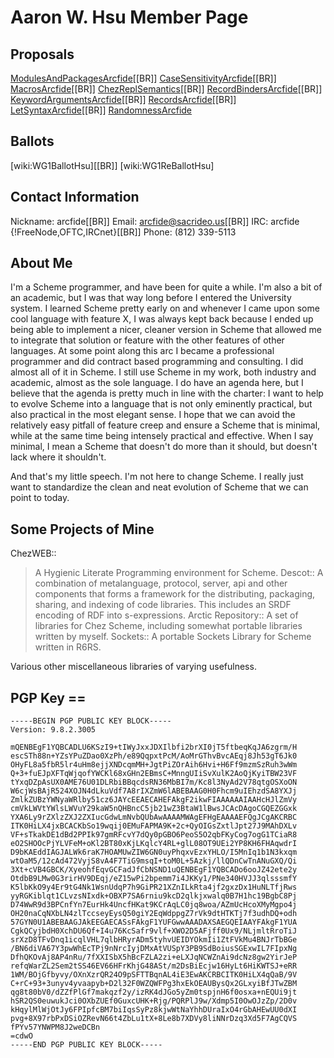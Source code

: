 # Aaron W. Hsu Member Page

## Proposals

[ModulesAndPackagesArcfide](ModulesAndPackagesArcfide.md)[[BR]]
[CaseSensitivityArcfide](CaseSensitivityArcfide.md)[[BR]]
[MacrosArcfide](MacrosArcfide.md)[[BR]]
[ChezReplSemantics](ChezReplSemantics.md)[[BR]]
[RecordBindersArcfide](RecordBindersArcfide.md)[[BR]]
[KeywordArgumentsArcfide](KeywordArgumentsArcfide.md)[[BR]]
[RecordsArcfide](RecordsArcfide.md)[[BR]]
[LetSyntaxArcfide](LetSyntaxArcfide.md)[[BR]]
[RandomnessArcfide](RandomnessArcfide.md)

## Ballots

[wiki:WG1BallotHsu][[BR]]
[wiki:WG1ReBallotHsu]

## Contact Information

Nickname: arcfide[[BR]]
Email: arcfide@sacrideo.us[[BR]]
IRC: arcfide {!FreeNode,OFTC,IRCnet}[[BR]]
Phone: (812) 339-5113

## About Me

I'm a Scheme programmer, and have been for quite a while. I'm also a bit of an academic, but I was that way long before I entered the University system. I learned Scheme pretty early on and whenever I came upon some cool language with feature X, I was always kept back because I ended up being able to implement a nicer, cleaner version in Scheme that allowed me to integrate that solution or feature with the other features of other languages. At some point along this arc I became a professional programmer and did contract based programming and consulting. I did almost all of it in Scheme. I still use Scheme in my work, both industry and academic, almost as the sole language. I do have an agenda here, but I believe that the agenda is pretty much in line with the charter: I want to help to evolve Scheme into a language that is not only eminently practical, but also practical in the most elegant sense. I hope that we can avoid the relatively easy pitfall of feature creep and ensure a Scheme that is minimal, while at the same time being intensely practical and effective. When I say minimal, I mean a Scheme that doesn't do more than it should, but doesn't lack where it shouldn't.
>
And that's my little speech. I'm not here to change Scheme. I really just want to standardize the clean and neat evolution of Scheme that we can point to today.

## Some Projects of Mine

ChezWEB::
> A Hygienic Literate Programming environment for Scheme.
Descot::
> A combination of metalanguage, protocol, server, api and other components that forms a framework for the distributing, packaging, sharing, and indexing of code libraries. This includes an SRDF encoding of RDF into s-expressions.
Arctic Repository::
> A set of libraries for Chez Scheme, including somewhat portable libraries written by myself.
Sockets::
> A portable Sockets Library for Scheme written in R6RS.

Various other miscellaneous libraries of varying usefulness.

## PGP Key ==

```
-----BEGIN PGP PUBLIC KEY BLOCK-----
Version: 9.8.2.3005

mQENBEgF1YQBCADLU6KSzI9+tIWyJxxJDXIlbfi2brXI0jT5ftbeqKqJA6zgrm/H
escSTh88n+YZsYPuZDao0XzPh/e89QqpxtPcM/AoMrGThvBvcAEqj8Jh53gT6Jk0
OHyFL8a5fbR5lr4uHm8ejjXNDcqmMH+JgtPiZOrAih6Hvi+H6Ff9mzmSzRuh3wWm
Q+3+fuEJpXFTqWjqofYWCKl68xGHn2EBmsC+MnngUIiSvXulK2AoQjKyiTBW23VF
tYxqDZpAsUX0AME76U01DLRbiBBqcdsRN36MbBI7m/Kc8l3NyAd2V78qtgOSXoON
W6cjWsBAjR524XOJN4dLkuVdf7A8rIXZmW6lABEBAAG0H0Fhcm9uIEhzdSA8YXJj
ZmlkZUBzYWNyaWRlby51cz6JAYcEEAECAHEFAkgF2ikwFIAAAAAAIAAHcHJlZmVy
cmVkLWVtYWlsLWVuY29kaW5nQHBncC5jb21wZ3BtaW1lBwsJCAcDAgoCGQEZGGxk
YXA6Ly9rZXlzZXJ2ZXIucGdwLmNvbQUbAwAAAAMWAgEFHgEAAAAEFQgJCgAKCRBC
ITK0HiLX4jxBCACKbSo19wqij0EMuFAPMA9K+2c+QyOIGsZxtlJpt27J9MAhDXLv
VF+sTkakDE1dBd2PPIk97gmRFcvY7dQy0pGBO6PeoS5O2qbFKyCog7ogG1TCiaR8
eO2SHOOcPjYLVFeM+oKl2BT80xKjLKqlcY4RL+glL08OT9UEi2YP8KH6FHAqwdrI
D9bKAEddIAGJALWk6raK7HOAMUwZIW6GN0uyPhqxvEzxYHLO/I5MnIq1b1N3kxqm
wtOaM5/12cAd472VyjS8vA4F7TiG9msqI+toM0L+5Azkj/llQDnCwTnANuGXQ/Qi
3Xt+cVB4GBCK/XyeohfEqvGCFadJfCbNSND1uQENBEgF1YQBCADo6ooJZ42ete2y
OtdbB9LMw0G3rirHV9DEqj/eZ15wPi2bpemm7i4JKKy1/PNe340HVJJ3qlsssmfY
K5lbKkO9y4Er9tG4Nk1WsnUdqP7h9GiPR21XZnILkRta4jf2gxzDx1HuNLTfjRws
yyRGKiblqt1CLvzsNIxdk+OBXP7SA6rniu9kcD2qlkjxwalq0B7H1hc19BgbC8Pj
D74WwR9d3BPCnfYn7EurHk4UncfHKat9KCrAqLC0jq8woa/AZmUcHcoXMyMgpo4j
OH20naCqNXbLN4zlTccseyEysQ50giY2EqWdppgZ7rVk9dtHTKTj7f3udhDQ+odh
57GYN0U1ABEBAAGJAkEEGAECASsFAkgF1YUFGwwAAADAXSAEGQEIAAYFAkgF1YUA
CgkQCyjbdH0XchDU6Qf+I4u76KcSafr9vlf+XWO2D5AFjff0Ux9/NLjmltRroTiJ
srXzD8TFvDnq1icqlVHL7qlbHRyrADm5tyhvUEIDYOkmIi1ZtFVkMu4BNJrTbBGe
/BN6diVA67Y3pwWhEcTPj9nNrcIyjDMxAtVUSpY3PB9SdBoiusSGExwIL7FIpxNg
DfhQKOvAj8AP4nRu/7fXXISbX5hBcFZLA2zi+eLXJqNCWZnAi9dcNz8gw2YirJeP
refqWarZL2Sem2tSS46EV66HFrKhjG48ASt/m2DsBiEcjw16HyLt6HiKWTSJ+eRR
1WM/BOjGfbyvy/OXnXzrQR24O9pSFTTBqnAL4iE3EwAKCRBCITK0HiLX4qQaB/9V
C+rC+93+3unyv4yvaapyb+D2l32F0WZQWFPg3hxEkOEAUBysQx2GLxyiBfJTwZBM
qg8t80bV0/dZZfPlGf7makqzf2y/izRK4dJGo5yZm0tspjnH6f0osxa+nEQUi9jt
hSR2QS0euwukJci0OXbZUEf0GuxcUHK+Rjg/PQRPlJ9w/Xdmp5I0OwOJzZp/2D0v
kHqylMlWjOtJy6FPIpfcBM7biIqsSyPz8kjwWtNaYhhDUraIxO4rGbAHEwUU0dXI
pvg+8X97rbPxDSiOZRevN66t4ZbLu1tX+8Le8b7XDVy8liNNrDzq3Xd5F7AgCQVS
fPYv57YNWPM8J2weDCBn
=cdwO
-----END PGP PUBLIC KEY BLOCK-----
```
